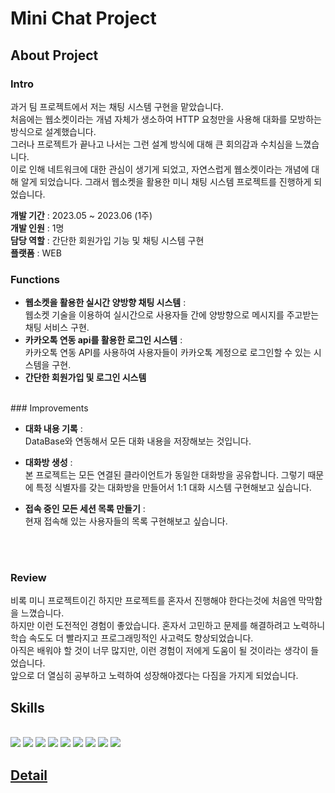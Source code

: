 # Mini Chat Project


## About Project

### Intro
과거 팀 프로젝트에서 저는 채팅 시스템 구현을 맡았습니다. <br>
처음에는 웹소켓이라는 개념 자체가 생소하여 HTTP 요청만을 사용해 대화를 모방하는 방식으로 설계했습니다. <br>
그러나 프로젝트가 끝나고 나서는 그런 설계 방식에 대해 큰 회의감과 수치심을 느꼈습니다. <br>
이로 인해 네트워크에 대한 관심이 생기게 되었고, 자연스럽게 웹소켓이라는 개념에 대해 알게 되었습니다. 그래서 웹소켓을 활용한 미니 채팅 시스템 프로젝트를 진행하게 되었습니다. <br>

**개발 기간** : 2023.05 ~ 2023.06 (1주)
<br>
**개발 인원** : 1명
<br>
**담당 역할** : 간단한 회원가입 기능 및 채팅 시스템 구현
<br>
**플랫폼** : WEB
<br>
### Functions
- **웹소켓을 활용한 실시간 양방향 채팅 시스템** : <br> 웹소켓 기술을 이용하여 실시간으로 사용자들 간에 양방향으로 메시지를 주고받는 채팅 서비스 구현.
- **카카오톡 연동 api를 활용한 로그인 시스템** : <br> 카카오톡 연동 API를 사용하여 사용자들이 카카오톡 계정으로 로그인할 수 있는 시스템을 구현.
- **간단한 회원가입 및 로그인 시스템**
<br>
### Improvements

- **대화 내용 기록** : <br>DataBase와 연동해서 모든 대화 내용을 저장해보는 것입니다.

- **대화방 생성** : <br>본 프로젝트는 모든 연결된 클라이언트가 동일한 대화방을 공유합니다. 그렇기 때문에 특정 식별자를 갖는 대화방을 만들어서 1:1 대화 시스템 구현해보고 싶습니다.

- **접속 중인 모든 세션 목록 만들기** : <br>현재 접속해 있는 사용자들의 목록 구현해보고 싶습니다.
<br>
<br>

### Review
비록 미니 프로젝트이긴 하지만 프로젝트를 혼자서 진행해야 한다는것에 처음엔 막막함을 느꼈습니다. <br>
하지만 이런 도전적인 경험이 좋았습니다. 혼자서 고민하고 문제를 해결하려고 노력하니 학습 속도도 더 빨라지고 프로그래밍적인 사고력도 향상되었습니다.  <br>
아직은 배워야 할 것이 너무 많지만, 이런 경험이 저에게 도움이 될 것이라는 생각이 들었습니다.  <br>
앞으로 더 열심히 공부하고 노력하여 성장해야겠다는 다짐을 가지게 되었습니다. <br>

## Skills
<br>
<img src="https://img.shields.io/badge/JAVA-007396?style=for-the-badge&logo=java&logoColor=white">
<img src="https://img.shields.io/badge/Spring-6DB33F?style=for-the-badge&logo=Spring&logoColor=white">
<img src="https://img.shields.io/badge/oracle-F80000?style=for-the-badge&logo=oracle&logoColor=white">
<img src="https://img.shields.io/badge/javascript-F7DF1E?style=for-the-badge&logo=javascript&logoColor=black">
<img src="https://img.shields.io/badge/jquery-0769AD?style=for-the-badge&logo=jquery&logoColor=white">
<img src="https://img.shields.io/badge/css-1572B6?style=for-the-badge&logo=css3&logoColor=white">
<img src="https://img.shields.io/badge/bootstrap-7952B3?style=for-the-badge&logo=bootstrap&logoColor=white">
<img src="https://img.shields.io/badge/github-181717?style=for-the-badge&logo=github&logoColor=white">
<img src="https://img.shields.io/badge/apache tomcat-F8DC75?style=for-the-badge&logo=apachetomcat&logoColor=white">

## [Detail](https://www.canva.com/design/DAFjifu-kBc/MQtGo4gVDs3Pr5W1Cyz9Jg/view?utm_content=DAFjifu-kBc&utm_campaign=designshare&utm_medium=link&utm_source=publishsharelink)
